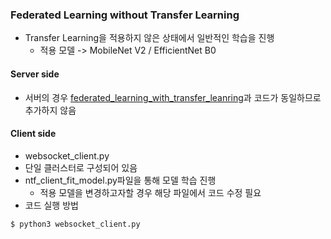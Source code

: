 ### Federated Learning without Transfer Learning
- Transfer Learning을 적용하지 않은 상태에서 일반적인 학습을 진행
  - 적용 모델 -> MobileNet V2 / EfficientNet B0
 
 #### Server side
 - 서버의 경우 [federated_learning_with_transfer_leanring](https://github.com/HwangDongJun/Federated_Learning_using_Websockets/new/master/federated_learning_with_transfer_learning/websocket_server.py)과 코드가 동일하므로 추가하지 않음
 
 #### Client side
 - websocket_client.py
  - 단일 클러스터로 구성되어 있음
  - ntf_client_fit_model.py파일을 통해 모델 학습 진행
    - 적용 모델을 변경하고자할 경우 해당 파일에서 코드 수정 필요
- 코드 실행 방법
```
$ python3 websocket_client.py
```
